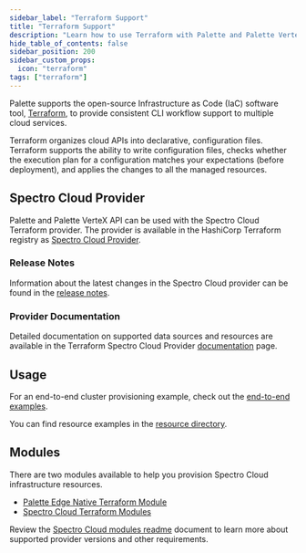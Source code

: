 ```yaml
---
sidebar_label: "Terraform Support"
title: "Terraform Support"
description: "Learn how to use Terraform with Palette and Palette VerteX."
hide_table_of_contents: false
sidebar_position: 200
sidebar_custom_props:
  icon: "terraform"
tags: ["terraform"]
---
```


Palette supports the open-source Infrastructure as Code (IaC) software tool, [Terraform](https://www.terraform.io/), to provide consistent CLI workflow support to multiple cloud services.

Terraform organizes cloud APIs into declarative, configuration files. Terraform supports the ability to write configuration files, checks whether the execution plan for a configuration matches your expectations (before deployment), and applies the changes to all the managed resources.

## Spectro Cloud Provider

Palette and Palette VerteX API can be used with the Spectro Cloud Terraform provider. The provider is available in the HashiCorp Terraform registry as [Spectro Cloud Provider](https://registry.terraform.io/providers/spectrocloud/spectrocloud/latest/docs).
<br />

### Release Notes

Information about the latest changes in the Spectro Cloud provider can be found in the [release notes](https://github.com/spectrocloud/terraform-provider-spectrocloud/releases).
<br />

### Provider Documentation

Detailed documentation on supported data sources and resources are available in the Terraform Spectro Cloud Provider [documentation](https://registry.terraform.io/providers/spectrocloud/spectrocloud/latest/docs) page.
<br />

## Usage

For an end-to-end cluster provisioning example, check out the [end-to-end examples](https://github.com/spectrocloud/terraform-provider-spectrocloud/tree/main/examples/e2e).

You can find resource examples in the [resource directory](https://registry.terraform.io/providers/spectrocloud/spectrocloud).

## Modules

There are two modules available to help you provision Spectro Cloud infrastructure resources.

- [Palette Edge Native Terraform Module](https://registry.terraform.io/modules/spectrocloud/edge/spectrocloud/latest)
- [Spectro Cloud Terraform Modules](https://registry.terraform.io/modules/spectrocloud/modules/spectrocloud/latest)

Review the [Spectro Cloud modules readme](https://github.com/spectrocloud/terraform-spectrocloud-modules#module-resources--requirements) document to learn more about supported provider versions and other requirements.
